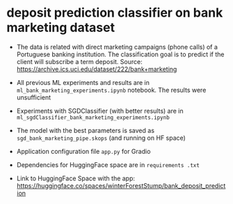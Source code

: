 # deposit prediction classifier on bank marketing dataset

* The data is related with direct marketing campaigns (phone calls) of a Portuguese banking institution. The classification goal is to predict if the client will subscribe a term deposit. Source: https://archive.ics.uci.edu/dataset/222/bank+marketing

* All previous ML experiments and results are in `ml_bank_marketing_experiments.ipynb` notebook. The results were unsufficient

* Experiments with SGDClassifier (with better results) are in `ml_sgdClassifier_bank_marketing_experiments.ipynb`

* The model with the best parameters is saved as `sgd_bank_marketing_pipe.skops` (and running on HF space)

* Application configuration file `app.py` for Gradio

* Dependencies for HuggingFace space are in `requirements .txt`

* Link to HuggingFace Space with the app: https://huggingface.co/spaces/winterForestStump/bank_deposit_prediction
